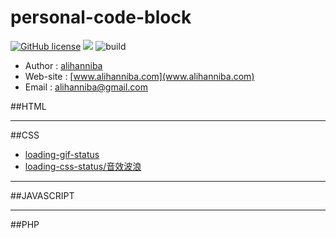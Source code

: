 # personal-code-block

[![GitHub license](https://img.shields.io/badge/license-MIT-blue.svg)](https://github.com/alihanniba/personal-code-block) ![](https://img.shields.io/badge/%20%20Shell-%20%20%20%203,744-89e051.svg)
![build](https://img.shields.io/wercker/ci/wercker/docs.svg)



* Author    : [alihanniba](www.alihanniba.com)
* Web-site  : [www.alihanniba.com](www.alihanniba.com)
* Email     : [alihanniba@gmail.com](alihanniba@gmail.com)

##HTML

___

##CSS
* [loading-gif-status](./css/loading-gif-block/loading-block.html)
* [loading-css-status/音效波浪](./css/loading-css-block/index.html)

___

##JAVASCRIPT

___

##PHP
